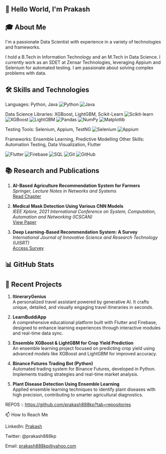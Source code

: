 ## 👋 Hello World, I'm Prakash

## 🎓 About Me

I'm a passionate Data Scientist with experience in a variety of technologies and frameworks. 

I hold a B.Tech in Information Technology and an M.Tech in Data Science. I currently work as an SDET at Zensar Technologies, leveraging Appium and Selenium for automated testing.
I am passionate about solving complex problems with data.

## 🛠️ Skills and Technologies

Languages: Python, Java ![Python](https://img.shields.io/badge/-Python-3776AB?style=flat&logo=Python&logoColor=white)
![Java](https://img.shields.io/badge/-Java-red?style=flat&logo=Java&logoColor=white)

Data Science Libraries: XGBoost, LightGBM, Scikit-Learn ![Scikit-learn](https://img.shields.io/badge/-Scikit--learn-F7931E?style=flat&logo=scikit-learn&logoColor=white)
![XGBoost](https://img.shields.io/badge/-XGBoost-29A329?style=flat)
![LightGBM](https://img.shields.io/badge/-LightGBM-blue?style=flat) ![Pandas](https://img.shields.io/badge/-Pandas-150458?style=flat&logo=Pandas&logoColor=white)
![NumPy](https://img.shields.io/badge/-NumPy-013243?style=flat&logo=NumPy&logoColor=white)
![Matplotlib](https://img.shields.io/badge/-Matplotlib-1967be?style=flat&logo=matplotlib&logoColor=white)

Testing Tools: Selenium, Appium, TestNG ![Selenium](https://img.shields.io/badge/-Selenium-green?style=flat&logo=Selenium&logoColor=white)
![Appium](https://img.shields.io/badge/-Appium-blue?style=flat)

Frameworks: Ensemble Learning, Predictive Modelling 
Other Skills: Automation Testing, Data Visualization, Flutter

![Flutter](https://img.shields.io/badge/-Flutter-02569B?style=flat&logo=Flutter&logoColor=white)
![Firebase](https://img.shields.io/badge/-Firebase-FFCA28?style=flat&logo=Firebase&logoColor=white)
![SQL](https://img.shields.io/badge/-SQL-4479A1?style=flat&logo=MySQL&logoColor=white)
![Git](https://img.shields.io/badge/-Git-F05032?style=flat&logo=Git&logoColor=white)
![GitHub](https://img.shields.io/badge/-GitHub-181717?style=flat&logo=GitHub&logoColor=white)


## 📚 Research and Publications

1. **AI-Based Agriculture Recommendation System for Farmers**  
   _Springer, Lecture Notes in Networks and Systems_  
   [Read Chapter](https://link.springer.com/chapter/10.1007/978-981-99-3754-7_7)

2. **Medical Mask Detection Using Various CNN Models**  
   _IEEE Xplore, 2021 International Conference on System, Computation, Automation and Networking (ICSCAN)_  
   [View Paper](https://ieeexplore.ieee.org/document/9675506)

3. **Deep Learning-Based Recommendation System: A Survey**  
   _International Journal of Innovative Science and Research Technology (IJISRT)_  
   [Access Survey](https://ijisrt.com/deeplearing-based-recommendation-system-survey-paper)

## 📊 GitHub Stats

## 🌱 Recent Projects

1. **ItineraryGenius**  
   A personalized travel assistant powered by generative AI. It crafts unique, detailed, and visually engaging travel itineraries in seconds.

2. **LearnBuddiApp**  
   A comprehensive educational platform built with Flutter and Firebase, designed to enhance learning experiences through interactive modules and real-time data sync.

3. **Ensemble XGBoost & LightGBM for Crop Yield Prediction**  
   An ensemble learning project focused on predicting crop yield using advanced models like XGBoost and LightGBM for improved accuracy.

4. **Binance Futures Trading Bot (Python)**  
   Automated trading system for Binance Futures, developed in Python. Implements trading strategies and real-time market analysis.

5. **Plant Disease Detection Using Ensemble Learning**  
   Applied ensemble learning techniques to identify plant diseases with high precision, contributing to smarter agricultural diagnostics.

REPOS :: https://github.com/prakash888kp?tab=repositories

📫 How to Reach Me

LinkedIn: [Prakash](https://www.linkedin.com/in/prakash-k-2a4346152)

Twitter: @prakash888kp

Email: prakash888kp@yahoo.com
